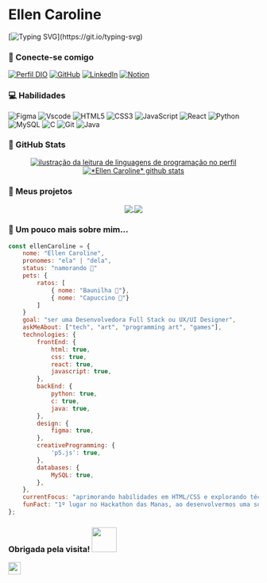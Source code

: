 # Ellen Caroline
[![Typing SVG](https://readme-typing-svg.herokuapp.com/?color=FFFAF0&size=30&center=true&vCenter=true&width=1000&lines=Oii+/ᐠ+•+˕+•マ♡;Desenvolvedora+Front-end+e+apaixonada+por+UX/UI;Estudante+de+ADS+na+Fatec;Be+good.+Be+Kind.)](https://git.io/typing-svg)

### 🌼 Conecte-se comigo
[![Perfil DIO](https://img.shields.io/badge/-Meu%20Perfil%20na%20DIO-b269cb?style=for-the-badge)](https://web.dio.me/users/ellenc_contato)
[![GitHub](https://img.shields.io/badge/GitHub-121212?style=for-the-badge&logo=github&logoColor=d891ef)](https://github.com/ellen-caroline)
[![LinkedIn](https://img.shields.io/badge/LinkedIn-121212?style=for-the-badge&logo=linkedin&logoColor=d891ef)](https://www.linkedin.com/in/ellen-caroline0107/)
[![Notion](https://img.shields.io/badge/Notion-121212?style=for-the-badge&logo=notion&logoColor=d891ef)](https://heavy-bladder-3e4.notion.site/c4dc1db234a24b548ca7a7f1f73e2dee?pvs=4)

### 💻 Habilidades
![Figma](https://img.shields.io/badge/Figma-121212?style=for-the-badge&logo=figma&logoColor=d891ef)
![Vscode](https://img.shields.io/badge/Vscode-121212?style=for-the-badge&logo=visual-studio-code&logoColor=d891ef)
![HTML5](https://img.shields.io/badge/HTML5-121212?style=for-the-badge&logo=html5&logoColor=d891ef)
![CSS3](https://img.shields.io/badge/CSS3-121212?style=for-the-badge&logo=css3&logoColor=d891ef)
![JavaScript](https://img.shields.io/badge/JavaScript-121212?style=for-the-badge&logo=javascript&logoColor=d891ef)
![React](https://img.shields.io/badge/React-121212?style=for-the-badge&logo=react&logoColor=d891ef)
![Python](https://img.shields.io/badge/python-121212?style=for-the-badge&logo=python&logoColor=d891ef)
![MySQL](https://img.shields.io/badge/MySQL-121212?style=for-the-badge&logo=mysql&logoColor=d891ef)
![C](https://img.shields.io/badge/C-121212?style=for-the-badge&logo=c&logoColor=d891ef)
![Git](https://img.shields.io/badge/GIT-121212?style=for-the-badge&logo=git&logoColor=d891ef)
![Java](https://img.shields.io/badge/java-121212?style=for-the-badge&logo=openjdk&logoColor=d891ef)

### 🌟 GitHub Stats
<div align="center">
  <a href="https://github.com/ellen-caroline" title="ilustração do mapeamento de linguagens">
    <img align="center" src="https://github-readme-stats.vercel.app/api/top-langs/?username=ellen-caroline&layout=compact&hide_border=true&text_color=fefced&bg_color=121212&hide_title=true&border_radius=2&card_width=400&graph_color=abd9a7" alt="ilustração da leitura de linguagens de programação no perfil"/>
  </a>
  <a href="https://github.com/ellen-caroline" title="ilustração do mapeamento do perfil">
  <img align="center" src="https://github-readme-stats.vercel.app/api?username=ellen-caroline&show_icons=true&count_private=true&hide_border=true&icon_color=d891ef&text_color=fefced&bg_color=121212&rank_icon=github&hide_title=true&border_radius=2&card_width=400&ring_color=abd9a7" alt="*Ellen Caroline* github stats"/>
  </a>
</div>

### 📔 Meus projetos
<div align="center">
  <a href="https://github.com/ellen-caroline/bootcamp-desenvolvimento-jogos" title="repo-card-1">
    <img align="center" src=https://github-readme-stats.vercel.app/api/pin/?username=ellen-caroline&repo=bootcamp-desenvolvimento-jogos&bg_color=121212&hide_border=true&show_icons=true&icon_color=d891ef&title_color=fefced&text_color=f5e7f9&border_radius=2>
  </a>
  <a href="https://github.com/ellen-caroline/imersao-dev-7" title="repo-card-2">
    <img align="center" src=https://github-readme-stats.vercel.app/api/pin/?username=ellen-caroline&repo=imersao-dev-7&bg_color=121212&hide_border=true&show_icons=true&icon_color=d891ef&title_color=fefced&text_color=f5e7f9&border_radius=2>
  </a>
</div>

### 🦝 Um pouco mais sobre mim...
```javascript
const ellenCaroline = {
    nome: "Ellen Caroline",
    pronomes: "ela" | "dela",
    status: "namorando 💞"
    pets: {
        ratos: [
            { nome: "Baunilha 🐁"},
            { nome: "Capuccino 🐀"}
        ]
    }
    goal: "ser uma Desenvolvedora Full Stack ou UX/UI Designer",
    askMeAbout: ["tech", "art", "programming art", "games"],
    technologies: {
        frontEnd: {
            html: true,
            css: true,
            react: true,
            javascript: true,
        },
        backEnd: {
            python: true,
            c: true,
            java: true,
        },
        design: {
            figma: true,
        },
        creativeProgramming: {
            'p5.js': true,
        },
        databases: {
            MySQL: true,
        },
    },
    currentFocus: "aprimorando habilidades em HTML/CSS e explorando técnicas de programação criativa com p5.js",
    funFact: "1º lugar no Hackathon das Manas, ao desenvolvermos uma solução para mulheres em cárcere privado."
};
```


### Obrigada pela visita! <img src="https://media.giphy.com/media/VgCDAzcKvsR6OM0uWg/giphy.gif" width="50">
<img height="25px" alingn="center" src="https://profile-counter.glitch.me/ellen-caroline/count.svg" />
